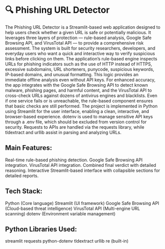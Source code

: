 # 🔍 Phishing URL Detector

The Phishing URL Detector is a Streamlit-based web application designed to help users check whether a given URL is safe or potentially malicious. It leverages three layers of protection — rule-based analysis, Google Safe Browsing API, and VirusTotal API — to provide a comprehensive risk assessment. The system is built for security researchers, developers, and everyday users who want a quick and interactive way to verify suspicious links before clicking on them.
The application’s rule-based engine inspects URLs for phishing indicators such as the use of HTTP instead of HTTPS, excessive subdomains, URL shorteners, punycode, suspicious keywords, IP-based domains, and unusual formatting. This logic provides an immediate offline analysis even without API keys.
For enhanced accuracy, the app integrates with the Google Safe Browsing API to detect known malware, phishing pages, and harmful content, and the VirusTotal API to cross-check URLs against dozens of antivirus engines and blacklists. Even if one service fails or is unreachable, the rule-based component ensures that basic checks are still performed.
The project is implemented in Python using Streamlit for the user interface, enabling a clean, interactive, and browser-based experience. dotenv is used to manage sensitive API keys through a .env file, which should be excluded from version control for security. Requests to APIs are handled via the requests library, while tldextract and urllib assist in parsing and analyzing URLs.

## Main Features:
Real-time rule-based phishing detection.
Google Safe Browsing API integration.
VirusTotal API integration.
Combined final verdict with detailed reasoning.
Interactive Streamlit-based interface with collapsible sections for detailed reports.

## Tech Stack:
Python (Core language)
Streamlit (UI framework)
Google Safe Browsing API (Cloud-based threat intelligence)
VirusTotal API (Multi-engine URL scanning)
dotenv (Environment variable management)

## Python Libraries Used:
streamlit
requests
python-dotenv
tldextract
urllib
re (built-in)
